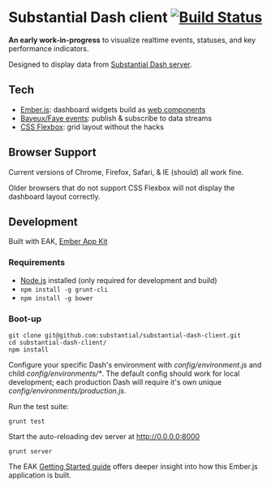 # Substantial Dash client [![Build Status](https://travis-ci.org/substantial/substantial-dash-client.png)](https://travis-ci.org/substantial/substantial-dash-client)

**An early work-in-progress** to visualize realtime events, statuses, and key performance indicators.

Designed to display data from [Substantial Dash server](https://github.com/substantial/substantial-dash-server).

## Tech

* [Ember.js](http://emberjs.com): dashboard widgets build as [web components](http://emberjs.com/guides/components/)
* [Bayeux/Faye events](http://faye.jcoglan.com): publish & subscribe to data streams
* [CSS Flexbox](http://css-tricks.com/snippets/css/a-guide-to-flexbox/): grid layout without the hacks

## Browser Support

Current versions of Chrome, Firefox, Safari, & IE (should) all work fine.

Older browsers that do not support CSS Flexbox will not display the dashboard layout correctly.

## Development

Built with EAK, [Ember App Kit](http://stefanpenner.github.io/ember-app-kit/)

### Requirements

* [Node.js](http://nodejs.org) installed (only required for development and build)
* `npm install -g grunt-cli`
* `npm install -g bower`

### Boot-up

    git clone git@github.com:substantial/substantial-dash-client.git
    cd substantial-dash-client/
    npm install

Configure your specific Dash's environment with *config/environment.js* and child *config/environments/\**. The default config should work for local development; each production Dash will require it's own unique *config/environments/production.js*.

Run the test suite:

    grunt test
    
Start the auto-reloading dev server at http://0.0.0.0:8000
    
    grunt server

The EAK [Getting Started guide](http://iamstef.net/ember-app-kit/guides/getting-started.html) offers deeper insight into how this Ember.js application is built.

